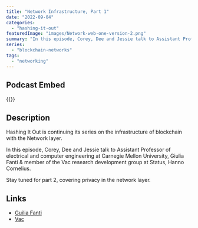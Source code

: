 ```yaml
---
title: "Network Infrastructure, Part 1"
date: "2022-09-04"
categories: 
  - "hashing-it-out"
featuredImage: "images/Network-web-one-version-2.png"
summary: "In this episode, Corey, Dee and Jessie talk to Assistant Professor of electrical and computer engineering at Carnegie Mellon University, Giulia Fanti  & member of the Vac research development group at Status, Hanno Cornelius."
series:
  - "blockchain-networks"
tags:
  - "networking"
---
```


## Podcast Embed
{{<podcast-embed url="https://player.simplecast.com/6908a533-f5ce-4a7f-ab30-acd6d303535d?dark=false&color=EE6E04">}}


## Description
Hashing It Out is continuing its series on the infrastructure of blockchain with the Network layer.

In this episode, Corey, Dee and Jessie talk to Assistant Professor of electrical and computer engineering at Carnegie Mellon University, Giulia Fanti  & member of the Vac research development group at Status, Hanno Cornelius. 

Stay tuned for part 2, covering privacy in the network layer.

## Links 
- [Guilia Fanti](https://www.ece.cmu.edu/directory/bios/fanti-giulia.html)
- [Vac](https://vac.dev)
